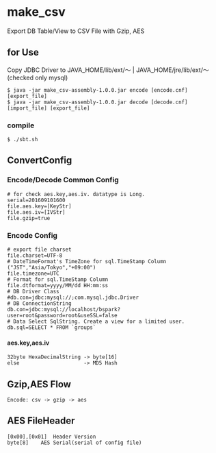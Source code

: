 # make_csv
Export DB Table/View to CSV File with Gzip, AES

## for Use
Copy JDBC Driver to JAVA_HOME/lib/ext/～ | JAVA_HOME/jre/lib/ext/～ (checked only mysql)

    $ java -jar make_csv-assembly-1.0.0.jar encode [encode.cnf] [export_file]
    $ java -jar make_csv-assembly-1.0.0.jar decode [decode.cnf] [import_file] [export_file]

### compile
    $ ./sbt.sh

## ConvertConfig
### Encode/Decode Common Config
    # for check aes.key,aes.iv. datatype is Long. 
    serial=201609101600
    file.aes.key=[KeyStr]
    file.aes.iv=[IVStr]
    file.gzip=true

### Encode Config
    # export file charset
    file.charset=UTF-8
    # DateTimeFormat's TimeZone for sql.TimeStamp Column ("JST","Asia/Tokyo","+09:00")
    file.timezone=UTC
    # Format for sql.TimeStamp Column
    file.dtformat=yyyy/MM/dd HH:mm:ss
    # DB Driver Class
    #db.con=jdbc:mysql://;com.mysql.jdbc.Driver
    # DB ConnectionString
    db.con=jdbc:mysql://localhost/bspark?user=root&password=root&useSSL=false
    # Data Select SqlString. Create a view for a limited user.
    db.sql=SELECT * FROM `groups`

#### aes.key,aes.iv
    32byte HexaDecimalString -> byte[16]
    else                     -> MD5 Hash

## Gzip,AES Flow
    Encode: csv -> gzip -> aes

## AES FileHeader
    [0x00],[0x01]  Header Version
    byte[8]    AES Serial(serial of config file)
